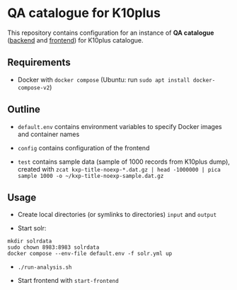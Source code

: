 # QA catalogue for K10plus

This repository contains configuration for an instance of **QA catalogue** ([backend](https://github.com/pkiraly/qa-catalogue) and [frontend](https://github.com/pkiraly/qa-catalogue-web)) for K10plus catalogue.

## Requirements

- Docker with `docker compose` (Ubuntu: run `sudo apt install docker-compose-v2`)

## Outline

- `default.env` contains environment variables to specify Docker images and container names

- `config` contains configuration of the frontend

- `test` contains sample data (sample of 1000 records from K10plus dump),
  created with `zcat kxp-title-noexp-*.dat.gz | head -1000000 | pica sample 1000 -o ~/kxp-title-noexp-sample.dat.gz`

## Usage

- Create local directories (or symlinks to directories) `input` and `output`

- Start solr: 

~~~
mkdir solrdata
sudo chown 8983:8983 solrdata
docker compose --env-file default.env -f solr.yml up
~~~

- `./run-analysis.sh`

- Start frontend with `start-frontend`

